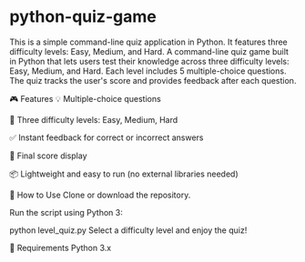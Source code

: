 # python-quiz-game
This is a simple command-line quiz application in Python. It features three difficulty levels: Easy, Medium, and Hard.
A command-line quiz game built in Python that lets users test their knowledge across three difficulty levels: Easy, Medium, and Hard. Each level includes 5 multiple-choice questions. The quiz tracks the user's score and provides feedback after each question.

🎮 Features
💡 Multiple-choice questions

🧩 Three difficulty levels: Easy, Medium, Hard

✅ Instant feedback for correct or incorrect answers

🧮 Final score display

📦 Lightweight and easy to run (no external libraries needed)

🚀 How to Use
Clone or download the repository.

Run the script using Python 3:


python level_quiz.py
Select a difficulty level and enjoy the quiz!

🔧 Requirements
Python 3.x


